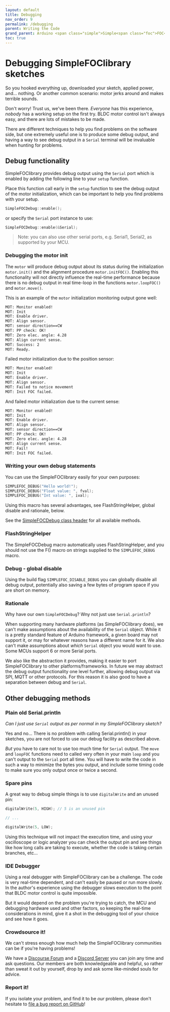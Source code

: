 ```yaml
---
layout: default
title: Debugging
nav_order: 9
permalink: /debugging
parent: Writing the Code
grand_parent: Arduino <span class="simple">Simple<span class="foc">FOC</span>library</span> 
toc: true
---
```



# Debugging <span class="simple">Simple<span class="foc">FOC</span>library</span>  sketches

So you hooked everything up, downloaded your sketch, applied power, and... nothing. Or another common scenario: motor jerks around and makes terrible sounds.

Don't worry! Trust us, we've been there. *Everyone* has this experience, *nobody* has a working setup on the first try. BLDC motor control isn't always easy, and there are lots of mistakes to be made.

There are different techniques to help you find problems on the software side, but one extremely useful one is to produce some debug output, and having a way to see debug output in a `Serial` terminal will be invaluable when hunting for problems.

## Debug functionality

<span class="simple">Simple<span class="foc">FOC</span>library</span> provides debug output using the `Serial` port which is enabled by adding the following line to your `setup` function.

Place this function call early in the `setup` function to see the debug output of the motor initialization, which can be important to help you find problems with your setup.


```cpp
SimpleFOCDebug::enable();
```

or specify the `Serial` port instance to use:
```cpp
SimpleFOCDebug::enable(&Serial);
```

<blockquote class="info">
Note: you can also use other serial ports, e.g. Serial1, Serial2, as supported by your MCU.
</blockquote>

### Debugging the motor init

The `motor` will produce debug output about its status during the initialization `motor.init()` and the alignment procedure `motor.initFOC()`. Enabling this functionality will not directly influence the real-time performance because there is no debug output in real time-loop in the functions `motor.loopFOC()` and `motor.move()`.

This is an example of the `motor` initialization monitoring output gone well:
```sh
MOT: Monitor enabled!
MOT: Init
MOT: Enable driver.
MOT: Align sensor.
MOT: sensor direction==CW
MOT: PP check: OK!
MOT: Zero elec. angle: 4.28
MOT: Align current sense.
MOT: Success: 2
MOT: Ready.
```

Failed motor initialization due to the position sensor:
```sh
MOT: Monitor enabled!
MOT: Init
MOT: Enable driver.
MOT: Align sensor.
MOT: Failed to notice movement
MOT: Init FOC failed.
```

And failed motor initialization due to the current sense:
```sh
MOT: Monitor enabled!
MOT: Init
MOT: Enable driver.
MOT: Align sensor.
MOT: sensor direction==CW
MOT: PP check: OK!
MOT: Zero elec. angle: 4.28
MOT: Align current sense.
MOT: Fail!
MOT: Init FOC failed.
```

### Writing your own debug statements

You can use the <span class="simple">Simple<span class="foc">FOC</span>library</span>  easily for your own purposes:

```cpp
SIMPLEFOC_DEBUG("Hello world!");
SIMPLEFOC_DEBUG("Float value: ", fval);
SIMPLEFOC_DEBUG("Int value: ", ival);
```

Using this macro has several advantages, see FlashStringHelper, global disable and rationale, below.

See the [SimpleFOCDebug class header](https://github.com/simplefoc/Arduino-FOC/blob/master/src/communication/SimpleFOCDebug.h) for all available methods.

### FlashStringHelper

The SimpleFOCDebug macro automatically uses FlashStringHelper, and you should not use the F() macro on strings supplied to the `SIMPLEFOC_DEBUG` macro.

### Debug - global disable

Using the build flag `SIMPLEFOC_DISABLE_DEBUG` you can globally disable all debug output, potentially also saving a few bytes of program space if you are short on memory.

### Rationale

Why have our own `SimpleFOCDebug`? Wny not just use `Serial.println`?

When supporting many hardware platforms (as <span class="simple">Simple<span class="foc">FOC</span>library</span> does), we can't make assumptions about the availability of the `Serial` object. While it is a pretty standard feature of Arduino framework, a given board may not support it, or may for whatever reasons have a different name for it. We also can't make assumptions about *which* `Serial` object you would want to use. Some MCUs support 6 or more Serial ports.

We also like the abstraction it provides, making it easier to port <span class="simple">Simple<span class="foc">FOC</span>library</span> to other platforms/frameworks. In future we may abstract the debug output functionality one level further, allowing debug output via SPI, MQTT or other protocols. For this reason it is also good to have a separation between debug and `Serial`.

## Other debugging methods

### Plain old Serial.println

*Can I just use `Serial` output as per normal in my <span class="simple">Simple<span class="foc">FOC</span>library</span> sketch?*

Yes and no... There is no problem with calling Serial.println() in your sketches, you are not forced to use our debug facility as described above.

*But* you have to care not to use too much time for `Serial` output. The `move` and `loopFOC` functions need to called very often in your main `loop` and you can't output to the `Serial` port all time. You will have to write the code in such a way to minimize the bytes you output, and include some timing code to make sure you only output once or twice a second.

### Spare pins

A great way to debug simple things is to use `digitalWrite` and an unused pin:
```cpp
digitalWrite(5, HIGH); // 5 is an unused pin

// ...

digitalWrite(5, LOW);
```

Using this technique will not impact the execution time, and using your oscilloscope or logic analyzer you can check the output pin and see things like how long calls are taking to execute, whether the code is taking certain branches, etc...

### IDE Debugger

Using a real debugger with <span class="simple">Simple<span class="foc">FOC</span>library</span> can be a challenge. The code is very real-time dependent, and can't easily be paused or run more slowly. In the author's experience using the debugger slows execution to the point that BLDC motor control is quite impossible.

But it would depend on the problem you're trying to catch, the MCU and debugging hardware used and other factors, so keeping the real-time considerations in mind, give it a shot in the debugging tool of your choice and see how it goes.

### Crowdsource it!

We can't stress enough how much help the <span class="simple">Simple<span class="foc">FOC</span>library</span> communities can be if you're having problems!

We have a [Discourse Forum](https://community.simplefoc.com/) and a [Discord Server](https://discord.com/invite/JbH772tfnB) you can join any time and ask questions. Our members are both knowledgeable and helpful, so rather than sweat it out by yourself, drop by and ask some like-minded souls for advice.

### Report it!

If you isolate your problem, and find it to be *our* problem, please don't hesitate to [file a bug report on GitHub](https://github.com/simplefoc/Arduino-FOC/issues/new)!
